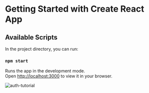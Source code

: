 # Getting Started with Create React App


## Available Scripts

In the project directory, you can run:

### `npm start`

Runs the app in the development mode.\
Open [http://localhost:3000](http://localhost:3000) to view it in your browser.




![auth-tutorial](https://user-images.githubusercontent.com/113768152/208239393-f17874b6-df03-4532-9c66-4072242714d0.JPG)
